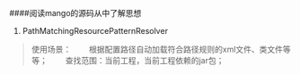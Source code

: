 ####阅读mango的源码从中了解思想
1. PathMatchingResourcePatternResolver 
>使用场景：
　　根据配置路径自动加载符合路径规则的xml文件、类文件等等；
　　查找范围：当前工程，当前工程依赖的jar包；
